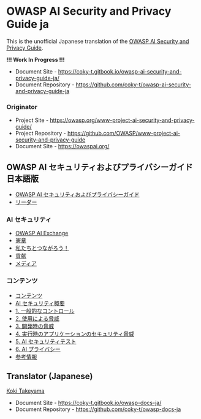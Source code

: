 # OWASP AI Security and Privacy Guide ja

This is the unofficial Japanese translation of the [OWASP AI Security and Privacy Guide](https://github.com/OWASP/www-project-ai-security-and-privacy-guide).

**!!! Work In Progress !!!**

- Document Site - <https://coky-t.gitbook.io/owasp-ai-security-and-privacy-guide-ja/>
- Document Repository - <https://github.com/coky-t/owasp-ai-security-and-privacy-guide-ja>

### Originator

- Project Site - <https://owasp.org/www-project-ai-security-and-privacy-guide/>
- Project Repository - <https://github.com/OWASP/www-project-ai-security-and-privacy-guide>
- Document Site - <https://owaspai.org/>

## OWASP AI セキュリティおよびプライバシーガイド 日本語版

* [OWASP AI セキュリティおよびプライバシーガイド](Document/index.md)
* [リーダー](Document/leaders.md)

### AI セキュリティ

* [OWASP AI Exchange](Document/content/ai_exchange/content/_index.md)
* [憲章](Document/content/ai_exchange/content/charter.md)
* [私たちとつながろう！](Document/content/ai_exchange/content/connect.md)
* [貢献](Document/content/ai_exchange/content/contribute.md)
* [メディア](Document/content/ai_exchange/content/media.md)

### コンテンツ

* [コンテンツ](Document/content/ai_exchange/content/docs/_index.md)
* [AI セキュリティ概要](Document/content/ai_exchange/content/docs/ai_security_overview.md)
* [1. 一般的なコントロール](Document/content/ai_exchange/content/docs/1_general_controls.md)
* [2. 使用による脅威](Document/content/ai_exchange/content/docs/2_threats_through_use.md)
* [3. 開発時の脅威](Document/content/ai_exchange/content/docs/3_development_time_threats.md)
* [4. 実行時のアプリケーションのセキュリティ脅威](Document/content/ai_exchange/content/docs/4_runtime_application_security_threats.md)
* [5. AI セキュリティテスト](Document/content/ai_exchange/content/docs/5_testing.md)
* [6. AI プライバシー](Document/content/ai_exchange/content/docs/6_privacy.md)
* [参考情報](Document/content/ai_exchange/content/docs/ai_security_references.md)

## Translator (Japanese)

[Koki Takeyama](https://github.com/coky-t)

- Document Site - <https://coky-t.gitbook.io/owasp-docs-ja/>
- Document Repository - <https://github.com/coky-t/owasp-docs-ja>
